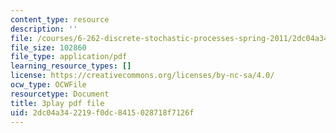 ```yaml
---
content_type: resource
description: ''
file: /courses/6-262-discrete-stochastic-processes-spring-2011/2dc04a342219f0dc8415028718f7126f_mNGVkKeMUtc.pdf
file_size: 102860
file_type: application/pdf
learning_resource_types: []
license: https://creativecommons.org/licenses/by-nc-sa/4.0/
ocw_type: OCWFile
resourcetype: Document
title: 3play pdf file
uid: 2dc04a34-2219-f0dc-8415-028718f7126f
---
```

